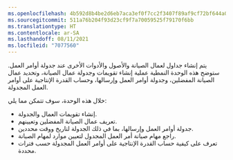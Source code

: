 ```yaml
---
ms.openlocfilehash: 4b592d8b4be2d6eb7aca3ef0f7cc2f3407f89af9cf72bf644a0efac7f40b78b9
ms.sourcegitcommit: 511a76b204f93d23cf9f7a70059525f79170f6bb
ms.translationtype: HT
ms.contentlocale: ar-SA
ms.lasthandoff: 08/11/2021
ms.locfileid: "7077560"
---
```

يتم إنشاء جداول لعمال الصيانة والأصول والأدوات الأخرى عند جدولة أوامر العمل. ستوضح هذه الوحدة النمطية عملية إنشاء تقويمات وجدولة عمال الصيانة، وتحديد عمال الصيانة المفضلين، وجدولة أوامر العمل وإرسالها، وحساب القدرة الإنتاجية على أوامر العمل المجدولة.

خلال هذه الوحدة، سوف تتمكن مما يلي: 

- إنشاء تقويمات العمال والجدولة. 
- تعريف عمال الصيانة المفضلين وتعيينهم. 
- جدولة أوامر العمل وإرسالها، بما في ذلك الجدولة لتاريخ ووقت محددين. 
- راجع مهام صيانة أمر العمل المجدول لتعيين موارد لمهام الصيانة. 
- تعرف على كيفية حساب القدرة الإنتاجية على أوامر العمل المجدولة حسب فترات محددة.
